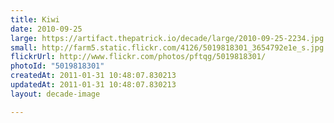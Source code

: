 ```yaml
---
title: Kiwi
date: 2010-09-25
large: https://artifact.thepatrick.io/decade/large/2010-09-25-2234.jpg
small: http://farm5.static.flickr.com/4126/5019818301_3654792e1e_s.jpg
flickrUrl: http://www.flickr.com/photos/pftqg/5019818301/
photoId: "5019818301"
createdAt: 2011-01-31 10:48:07.830213
updatedAt: 2011-01-31 10:48:07.830213
layout: decade-image

---
```



